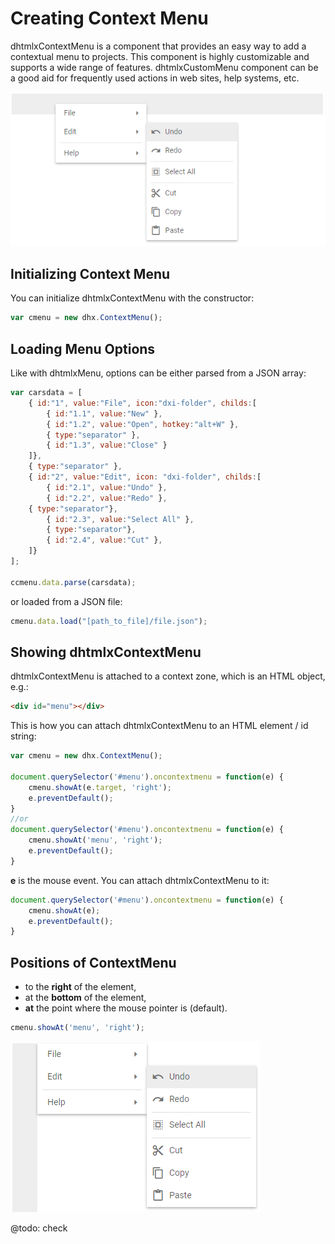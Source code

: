 Creating Context Menu
=======================

dhtmlxContextMenu is a component that provides an easy way to add a contextual menu to projects. This component is highly customizable and supports a wide range of features. dhtmlxCustomMenu component can be a good aid for frequently used actions in web sites, help systems, etc.

![DHX Context Menu](../assets/menu/context.png)

## Initializing Context Menu

You can initialize dhtmlxContextMenu with the constructor:

~~~js
var cmenu = new dhx.ContextMenu();
~~~

## Loading Menu Options

Like with dhtmlxMenu, options can be either parsed from a JSON array:

~~~js
var carsdata = [
  	{ id:"1", value:"File", icon:"dxi-folder", childs:[
		{ id:"1.1", value:"New" },
		{ id:"1.2", value:"Open", hotkey:"alt+W" },
		{ type:"separator" },
		{ id:"1.3", value:"Close" }
  	]},
	{ type:"separator" },
	{ id:"2", value:"Edit", icon: "dxi-folder", childs:[
		{ id:"2.1", value:"Undo" },
		{ id:"2.2", value:"Redo" },
	{ type:"separator"},
		{ id:"2.3", value:"Select All" },
		{ type:"separator"},
		{ id:"2.4", value:"Cut" },
	]}
];

ccmenu.data.parse(carsdata);
~~~

or loaded from a JSON file:

~~~js
cmenu.data.load("[path_to_file]/file.json");
~~~

## Showing dhtmlxContextMenu

dhtmlxContextMenu is attached to a context zone, which is an HTML object, e.g.:

~~~html
<div id="menu"></div>
~~~

This is how you can attach dhtmlxContextMenu to an HTML element / id string:

~~~js
var cmenu = new dhx.ContextMenu();

document.querySelector('#menu').oncontextmenu = function(e) {
    cmenu.showAt(e.target, 'right');
    e.preventDefault();
}
//or
document.querySelector('#menu').oncontextmenu = function(e) {
    cmenu.showAt('menu', 'right');
    e.preventDefault();
}
~~~

**e** is the mouse event. You can attach dhtmlxContextMenu to it:

~~~js
document.querySelector('#menu').oncontextmenu = function(e) {
    cmenu.showAt(e);
    e.preventDefault();
}
~~~



## Positions of ContextMenu

<!-- dhtmlxContextMenu is shown with the [showAt()](todo) method. You can change the relative position of the menu by passing the second parameter of the method. A context menu can be shown: -->
- to the **right** of the element,
- at the **bottom** of the element,
- **at** the point where the mouse pointer is (default).

~~~js
cmenu.showAt('menu', 'right');
~~~

![DHX Context menu right position](../assets/menu/context_right.png)

@todo: check